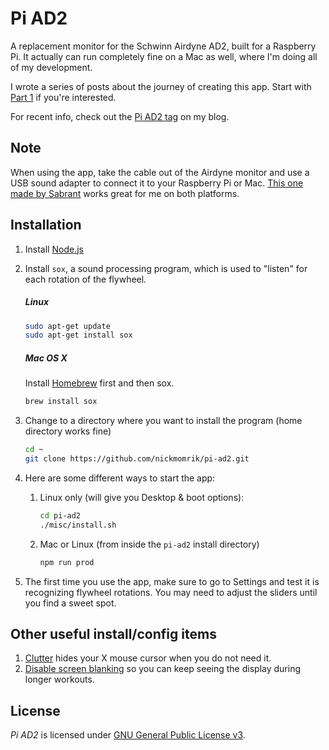 # Pi AD2
A replacement monitor for the Schwinn Airdyne AD2, built for a Raspberry Pi. It actually can run completely fine on a Mac as well, where I'm doing all of my development.

I wrote a series of posts about the journey of creating this app. Start with [Part 1](https://nickmomrik.com/2016/11/25/building-a-better-interface-for-the-airdyne-ad2-with-a-raspberry-pi/) if you're interested.

For recent info, check out the [Pi AD2 tag](https://nickmomrik.com/tag/pi-ad2/) on my blog.

## Note
When using the app, take the cable out of the Airdyne monitor and use a USB sound adapter to connect it to your Raspberry Pi or Mac. [This one made by Sabrant](http://a.co/aTtDN68) works great for me on both platforms.

## Installation
1. Install [Node.js](https://nodejs.org/en/download/package-manager/)
1. Install `sox`, a sound processing program, which is used to "listen" for each rotation of the flywheel.

    ##### Linux

    ```bash
    sudo apt-get update
    sudo apt-get install sox
    ```

    ##### Mac OS X
    Install [Homebrew](http://brew.sh/) first and then sox.
    ```bash
    brew install sox
    ```
1. Change to a directory where you want to install the program (home directory works fine)

   ```bash
   cd ~
   git clone https://github.com/nickmomrik/pi-ad2.git
   ```
1. Here are some different ways to start the app:
    1. Linux only (will give you Desktop & boot options):

        ```bash
        cd pi-ad2
        ./misc/install.sh
        ```
    1. Mac or Linux (from inside the `pi-ad2` install directory)

        ```bash
        npm run prod
        ```
1. The first time you use the app, make sure to go to Settings and test it is recognizing flywheel rotations. You may need to adjust the sliders until you find a sweet spot.

## Other useful install/config items

1. [Clutter](https://wiki.archlinux.org/index.php/Unclutter) hides your X mouse cursor when you do not need it.
1. [Disable screen blanking](https://www.raspberrypi.org/forums/viewtopic.php?f=91&t=57552) so you can keep seeing the display during longer workouts.

## License
*Pi AD2* is licensed under [GNU General Public License v3](./LICENSE.md).
